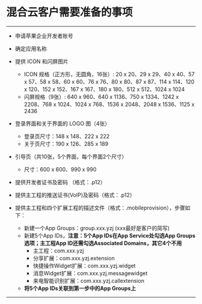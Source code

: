 # 混合云客户需要准备的事项
---
* 申请苹果企业开发者账号
* 确定应用名称
* 提供 ICON 和闪屏图片
	* ICON 规格（正方形，无圆角，16张）: 20 x 20、29 x 29、40 x 40、57 x 57、58 x 58、60 x 60、76 x 76、80 x 80、87 x 87、114 x 114、120 x 120、152 x 152、167 x 167、180 x 180、512 x 512、1024 x 1024
	* 闪屏规格（9张）: 640 x 960、640 x 1136、750 x 1334、1242 x 2208、768 x 1024、1024 x 768、1536 x 2048、2048 x 1536、1125 x 2436
* 登录界面和关于界面的 LOGO 图（4张）
	* 登录页尺寸：148 x 148、222 x 222
	* 关于页尺寸：190 x 126、285 x 189
* 引导页（共10张，5个界面，每个界面2个尺寸）
	* 尺寸：600 x 600、990 x 990

* 提供开发者证书及密码 （格式：.p12）
* 提供主工程的推送证书(VoIP)及密码（格式：.p12）
* 提供主工程和四个扩展工程的描述文件（格式：.mobileprovision），步骤如下：
	* 新建一个App Groups：group.xxx.yzj (xxx最好是客户的简写)
	* 新建5个App IDs，**注意：5个App IDs在App Service处勾选App Groups选项；主工程App ID还需勾选Associated Domains，其它4个不用**
		* 主工程：com.xxx.yzj
		* 分享扩展：com.xxx.yzj.extension
		* 快捷操作Widget扩展：com.xxx.yzj.widget
		* 消息Widget扩展：com.xxx.yzj.messagewidget
		* 来电智能识别扩展：com.xxx.yzj.callextension
	* **将5个App IDs关联到第一步中的App Groups上**

---
